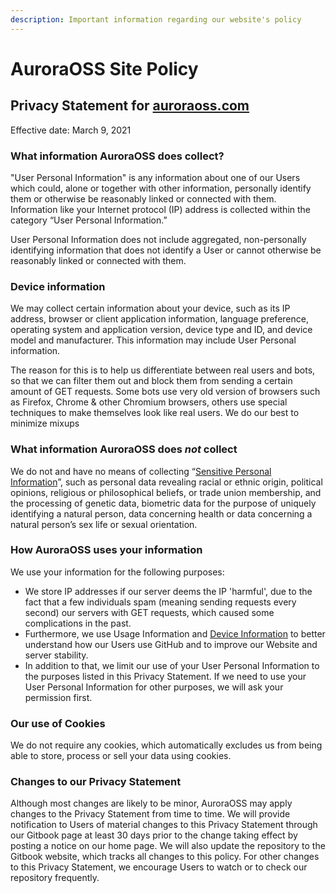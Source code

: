 ```yaml
---
description: Important information regarding our website's policy
---
```


# AuroraOSS Site Policy

## Privacy Statement for [auroraoss.com](https://auroraoss.com)

Effective date: March 9, 2021

### What information AuroraOSS does collect?

"User Personal Information" is any information about one of our Users which could, alone or together with other information, personally identify them or otherwise be reasonably linked or connected with them. Information like your Internet protocol (IP) address is collected within the category “User Personal Information.”

User Personal Information does not include aggregated, non-personally identifying information that does not identify a User or cannot otherwise be reasonably linked or connected with them.

### Device information

We may collect certain information about your device, such as its IP address, browser or client application information, language preference, operating system and application version, device type and ID, and device model and manufacturer. This information may include User Personal information.

The reason for this is to help us differentiate between real users and bots, so that we can filter them out and block them from sending a certain amount of GET requests. Some bots use very old version of browsers such as Firefox, Chrome & other Chromium browsers, others use special techniques to make themselves look like real users. We do our best to minimize mixups

### What information AuroraOSS does _not_ collect

We do not and have no means of collecting “[Sensitive Personal Information](https://gdpr-info.eu/art-9-gdpr/)”, such as personal data revealing racial or ethnic origin, political opinions, religious or philosophical beliefs, or trade union membership, and the processing of genetic data, biometric data for the purpose of uniquely identifying a natural person, data concerning health or data concerning a natural person’s sex life or sexual orientation.

### How AuroraOSS uses your information

We use your information for the following purposes:

* We store IP addresses if our server deems the IP 'harmful', due to the fact that a few individuals spam (meaning sending requests every second) our servers with GET requests, which caused some complications in the past.
* Furthermore, we use Usage Information and [Device Information](https://github.com/aurora-website/website\_v1/blob/source/src/faq/site-policy.md#device-information) to better understand how our Users use GitHub and to improve our Website and server stability.
* In addition to that, we limit our use of your User Personal Information to the purposes listed in this Privacy Statement. If we need to use your User Personal Information for other purposes, we will ask your permission first.

### Our use of Cookies

We do not require any cookies, which automatically excludes us from being able to store, process or sell your data using cookies.

### Changes to our Privacy Statement

Although most changes are likely to be minor, AuroraOSS may apply changes to the Privacy Statement from time to time. We will provide notification to Users of material changes to this Privacy Statement through our Gitbook page at least 30 days prior to the change taking effect by posting a notice on our home page. We will also update the repository to the Gitbook website, which tracks all changes to this policy. For other changes to this Privacy Statement, we encourage Users to watch or to check our repository frequently.
